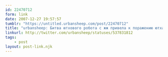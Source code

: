 ```yaml
---
id: 22470712
form: link
date: 2007-12-27 19:57:57
tumblr: "https://untitled.urbansheep.com/post/22470712"
title: "urbansheep: Битва ютхового робота с жж привела к поражению ютха. Не понимаю, как и что исправлять — урлы верные, а жж выдаёт роботу 404."
linkurl: http://twitter.com/urbansheep/statuses/537831812
tags:
    - post
layout: post-link.njk
---
```


